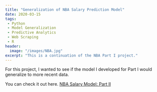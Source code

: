 ```yaml
---
title: "Generalization of NBA Salary Prediction Model"
date: 2020-03-15
tags:
 - Python
 - Model Generalization
 - Predictive Analytics
 - Web Scraping
 - R
header:
  image: "/images/NBA.jpg"
excerpt: "This is a continuation of the NBA Part I project."
---
```

For this project, I wanted to see if the model I developed for Part I would generalize to more recent data.

You can check it out here. <a href="http://github.com/jdp71/NBA_Part_II" target="_blank">NBA Salary Model: Part II</a>
